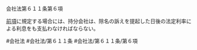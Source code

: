 会社法第６１１条第６項

[前項](会社法＿＿＿＿第６１１条第５項)に規定する場合には、持分会社は、除名の訴えを提起した日後の法定利率による利息をも支払わなければならない。

#会社法
#会社法/第６１１条
#会社法/第６１１条/第６項
